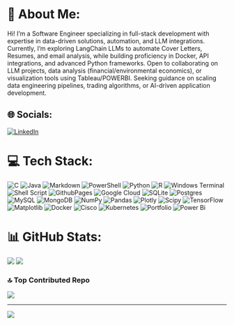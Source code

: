 # 💫 About Me:

Hi! I’m a Software Engineer specializing in full-stack development with expertise in data-driven solutions, automation, and LLM integrations. Currently, I’m exploring LangChain LLMs to automate Cover Letters, Resumes, and email analysis, while building proficiency in Docker, API integrations, and advanced Python frameworks. Open to collaborating on LLM projects, data analysis (financial/environmental economics), or visualization tools using Tableau/POWERBI. Seeking guidance on scaling data engineering pipelines, trading algorithms, or AI-driven application development.

## 🌐 Socials:

[![LinkedIn](https://img.shields.io/badge/LinkedIn-%230077B5.svg?logo=linkedin&logoColor=white)](www.linkedin.com/in/ege-selcuk-7256541a3)

# 💻 Tech Stack:

![C](https://img.shields.io/badge/c-%2300599C.svg?style=for-the-badge&logo=c&logoColor=white) ![Java](https://img.shields.io/badge/java-%23ED8B00.svg?style=for-the-badge&logo=openjdk&logoColor=white) ![Markdown](https://img.shields.io/badge/markdown-%23000000.svg?style=for-the-badge&logo=markdown&logoColor=white) ![PowerShell](https://img.shields.io/badge/PowerShell-%235391FE.svg?style=for-the-badge&logo=powershell&logoColor=white) ![Python](https://img.shields.io/badge/python-3670A0?style=for-the-badge&logo=python&logoColor=ffdd54) ![R](https://img.shields.io/badge/r-%23276DC3.svg?style=for-the-badge&logo=r&logoColor=white) ![Windows Terminal](https://img.shields.io/badge/Windows%20Terminal-%234D4D4D.svg?style=for-the-badge&logo=windows-terminal&logoColor=white) ![Shell Script](https://img.shields.io/badge/shell_script-%23121011.svg?style=for-the-badge&logo=gnu-bash&logoColor=white) ![GithubPages](https://img.shields.io/badge/github%20pages-121013?style=for-the-badge&logo=github&logoColor=white) ![Google Cloud](https://img.shields.io/badge/GoogleCloud-%234285F4.svg?style=for-the-badge&logo=google-cloud&logoColor=white) ![SQLite](https://img.shields.io/badge/sqlite-%2307405e.svg?style=for-the-badge&logo=sqlite&logoColor=white) ![Postgres](https://img.shields.io/badge/postgres-%23316192.svg?style=for-the-badge&logo=postgresql&logoColor=white) ![MySQL](https://img.shields.io/badge/mysql-%2300000f.svg?style=for-the-badge&logo=mysql&logoColor=white) ![MongoDB](https://img.shields.io/badge/MongoDB-%234ea94b.svg?style=for-the-badge&logo=mongodb&logoColor=white) ![NumPy](https://img.shields.io/badge/numpy-%23013243.svg?style=for-the-badge&logo=numpy&logoColor=white) ![Pandas](https://img.shields.io/badge/pandas-%23150458.svg?style=for-the-badge&logo=pandas&logoColor=white) ![Plotly](https://img.shields.io/badge/Plotly-%233F4F75.svg?style=for-the-badge&logo=plotly&logoColor=white) ![Scipy](https://img.shields.io/badge/SciPy-%230C55A5.svg?style=for-the-badge&logo=scipy&logoColor=%white) ![TensorFlow](https://img.shields.io/badge/TensorFlow-%23FF6F00.svg?style=for-the-badge&logo=TensorFlow&logoColor=white) ![Matplotlib](https://img.shields.io/badge/Matplotlib-%23ffffff.svg?style=for-the-badge&logo=Matplotlib&logoColor=black) ![Docker](https://img.shields.io/badge/docker-%230db7ed.svg?style=for-the-badge&logo=docker&logoColor=white) ![Cisco](https://img.shields.io/badge/cisco-%23049fd9.svg?style=for-the-badge&logo=cisco&logoColor=black) ![Kubernetes](https://img.shields.io/badge/kubernetes-%23326ce5.svg?style=for-the-badge&logo=kubernetes&logoColor=white) ![Portfolio](https://img.shields.io/badge/Portfolio-%23000000.svg?style=for-the-badge&logo=firefox&logoColor=#FF7139) ![Power Bi](https://img.shields.io/badge/power_bi-F2C811?style=for-the-badge&logo=powerbi&logoColor=black)

# 📊 GitHub Stats:

![](https://github-readme-streak-stats.herokuapp.com/?user=TeomanEgeSelcuk&theme=synthwave&hide_border=false)
![](https://github-readme-stats.vercel.app/api/top-langs/?username=TeomanEgeSelcuk&theme=synthwave&hide_border=false&include_all_commits=true&count_private=true&layout=compact)

<!-- GitHub Stats 
![GitHub Stats](https://github-readme-stats.vercel.app/api?username=TeomanEgeSelcuk&theme=synthwave&hide_border=false&include_all_commits=true&count_private=true)
-->

<!-- GitHub Streak Stats
![GitHub Streak Stats](https://github-readme-streak-stats.herokuapp.com/?user=TeomanEgeSelcuk&theme=synthwave&hide_border=false)
-->


### 🔝 Top Contributed Repo

![](https://github-contributor-stats.vercel.app/api?username=TeomanEgeSelcuk&limit=5&theme=radical&combine_all_yearly_contributions=true)

---

[![](https://visitcount.itsvg.in/api?id=TeomanEgeSelcuk&icon=2&color=10)](https://visitcount.itsvg.in)

<!-- Proudly created with GPRM ( https://gprm.itsvg.in ) -->
